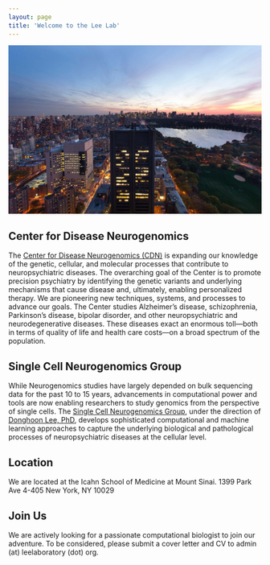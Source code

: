 ```yaml
---
layout: page
title: 'Welcome to the Lee Lab'
---
```


![ISMMS](/images/NYC-Skyline.jpg)
<br>
## Center for Disease Neurogenomics
The [Center for Disease Neurogenomics (CDN)](https://icahn.mssm.edu/research/neurogenomics) is expanding our knowledge of the genetic, cellular, and molecular processes that contribute to neuropsychiatric diseases. The overarching goal of the Center is to promote precision psychiatry by identifying the genetic variants and underlying mechanisms that cause disease and, ultimately, enabling personalized therapy. We are pioneering new techniques, systems, and processes to advance our goals. The Center studies Alzheimer’s disease, schizophrenia, Parkinson’s disease, bipolar disorder, and other neuropsychiatric and neurodegenerative diseases. These diseases exact an enormous toll—both in terms of quality of life and health care costs—on a broad spectrum of the population.

## Single Cell Neurogenomics Group
While Neurogenomics studies have largely depended on bulk sequencing data for the past 10 to 15 years, advancements in computational power and tools are now enabling researchers to study genomics from the perspective of single cells. The [Single Cell Neurogenomics Group](https://icahn.mssm.edu/research/neurogenomics/single-cell-neurogenomics), under the direction of [Donghoon Lee, PhD](https://icahn.mssm.edu/profiles/donghoon-lee), develops sophisticated computational and machine learning approaches to capture the underlying biological and pathological processes of neuropsychiatric diseases at the cellular level.

## Location
We are located at the Icahn School of Medicine at Mount Sinai.
1399 Park Ave 4-405
New York, NY 10029

## Join Us
We are actively looking for a passionate computational biologist to join our adventure. To be considered, please submit a cover letter and CV to admin (at) leelaboratory (dot) org.
